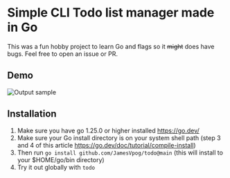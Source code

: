 # Simple CLI Todo list manager made in Go 

This was a fun hobby project to learn Go and flags so it ~~might~~ does have bugs. Feel free to open an issue or PR.

## Demo
![Output sample](https://github.com/JamesVpog/todo/demo.gif)

## Installation 

1. Make sure you have go 1.25.0 or higher installed https://go.dev/
2. Make sure your Go install directory is on your system shell path (step 3 and 4 of this article https://go.dev/doc/tutorial/compile-install)
3. Then run `go install github.com/JamesVpog/todo@main` (this will install to your $HOME/go/bin directory) 
4. Try it out globally with `todo`